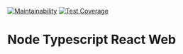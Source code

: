 
[![Maintainability](https://api.codeclimate.com/v1/badges/6d7b91d3589966a95878/maintainability)](https://codeclimate.com/github/developer239/node-typescript-react-web/maintainability)
[![Test Coverage](https://api.codeclimate.com/v1/badges/6d7b91d3589966a95878/test_coverage)](https://codeclimate.com/github/developer239/node-typescript-react-web/test_coverage)

# Node Typescript React Web
